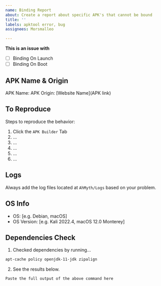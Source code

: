 ```yaml
---
name: Binding Report
about: Create a report about specific APK's that cannot be bound
title: ''
labels: apktool error, bug
assignees: Morsmalleo

---
```


**This is an issue with**
- [ ] Binding On Launch
- [ ] Binding On Boot

## **APK Name & Origin**
APK Name: 
APK Origin: [Website Name](APK link)
## **To Reproduce**
Steps to reproduce the behavior:
1. Click the `APK Builder` Tab
2. ...
3. ...
4. ...
5. ...
6. ...

## Logs
Always add the log files located at `AhMyth/Logs` based on your problem.

## **OS Info**
 - OS: [e.g. Debian, macOS]
 - OS Version: [e.g. Kali 2022.4, macOS 12.0 Monterey]

## Dependencies Check
1. Checked dependencies by running...
```zsh 
apt-cache policy openjdk-11-jdk zipalign
```
2. See the results below.
```zsh
Paste the full output of the above command here
```
